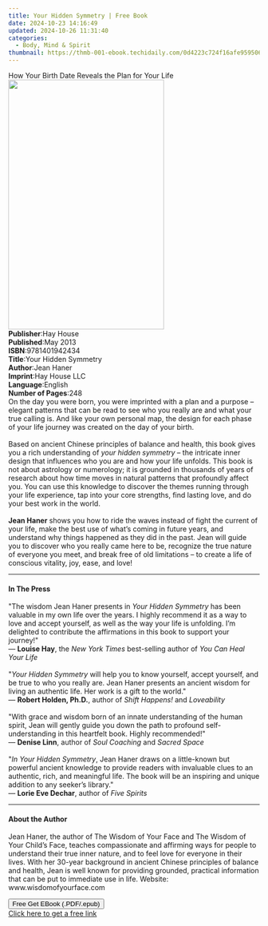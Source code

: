 ```yaml
---
title: Your Hidden Symmetry | Free Book
date: 2024-10-23 14:16:49
updated: 2024-10-26 11:31:40
categories:
  - Body, Mind & Spirit
thumbnail: https://thmb-001-ebook.techidaily.com/0d4223c724f16afe959506a9edd17ec664af3251c43dfdb455d0c6bcb5179a0c.jpg
---
```

<main id="book-container">
  <div class="flex flex-col">
    <div class="book-brief flex-1 py-6 px-4 sm:p-6 md:py-10 md:px-8">
      <!-- brief-->
      <div class="book-brief-main">
        How Your Birth Date Reveals the Plan for Your Life
      </div>
    </div>
    <div
      class="book-meta-info flex-1 grid gap-4 col-start-1 col-end-3 row-start-1 sm:mb-6 sm:grid-cols-4 lg:gap-6 lg:col-start-2 lg:row-end-6 lg:row-span-6 lg:mb-0"
    >
      <div
        class="book-meta-info-left place-content-center mt-4 p-4 text-sm leading-6 col-start-2 col-span-2 dark:text-slate-400"
      >
        <img
          class="w-full h-500 object-cover rounded-lg sm:h-255 sm:col-span-2 lg:col-span-full"
          src="https://img-001-ebook.techidaily.com/29e940ea628cdfc85bc552477c62826eb490ca161d2cea9b4a262725fd6a90aa.jpg"
          alt=""
          width="312"
          height="500"
        />
      </div>
      <div
        class="book-meta-info-right mt-2 col-start-1 row-start-2 col-span-3 self-center"
      >
        <!-- meta data  -->
        <div class="flex flex-col px-4 md:px-8">
          <div class="flex-1">
            <strong>Publisher</strong>:<span class="px-2">Hay House</span>
          </div>
          <div class="flex-1">
            <strong>Published</strong>:<span class="px-2">May 2013</span>
          </div>
          <div class="flex-1">
            <strong>ISBN</strong>:<span class="px-2">9781401942434</span>
          </div>
          <div class="flex-1">
            <strong>Title</strong>:<span class="px-2"
              >Your Hidden Symmetry</span
            >
          </div>
          <div class="flex-1">
            <strong>Author</strong>:<span class="px-2">Jean Haner</span>
          </div>
          <div class="flex-1">
            <strong>Imprint</strong>:<span class="px-2">Hay House LLC</span>
          </div>
          <div class="flex-1">
            <strong>Language</strong>:<span class="px-2">English</span>
          </div>
          <div class="flex-1">
            <strong>Number of Pages</strong>:<span class="px-2">248</span>
          </div>
        </div>
      </div>
    </div>
    <div class="book-description flex-1 py-6 px-4 sm:p-6 md:py-10 md:px-8">
      <div class="book-description-main">
        <div accordion-content="" id="description">
          On the day you were born, you were imprinted with a plan and a purpose
          – elegant patterns that can be read to see who you really are and what
          your true calling is. And like your own personal map, the design for
          each phase of your life journey was created on the day of your
          birth.<br /><br />Based on ancient Chinese principles of balance and
          health, this book gives you a rich understanding of
          <i>your hidden symmetry</i> – the intricate inner design that
          influences who you are and how your life unfolds. This book is not
          about astrology or numerology; it is grounded in thousands of years of
          research about how time moves in natural patterns that profoundly
          affect you. You can use this knowledge to discover the themes running
          through your life experience, tap into your core strengths, find
          lasting love, and do your best work in the world.<br /><br /><b
            >Jean Haner</b
          >
          shows you how to ride the waves instead of fight the current of your
          life, make the best use of what’s coming in future years, and
          understand why things happened as they did in the past. Jean will
          guide you to discover who you really came here to be, recognize the
          true nature of everyone you meet, and break free of old limitations –
          to create a life of conscious vitality, joy, ease, and love!
        </div>
        <div class="accordion-fader"></div>
      </div>
    </div>
    <div class="book-excerpts flex-1 py-6 px-4 sm:p-6 md:py-10 md:px-8">
      <!-- excerpts-->
      <div class="book-excerpts-main">
        <hr />
        <h4 class="placeholder placeholder-heading">
          <span>In The Press</span>
        </h4>
        <p>
          "The wisdom Jean Haner presents in <i>Your Hidden Symmetry</i> has
          been valuable in my own life over the years. I highly recommend it as
          a way to love and accept yourself, as well as the way your life is
          unfolding. I’m delighted to contribute the affirmations in this book
          to support your journey!"<br />— <b>Louise Hay</b>, the
          <i>New York Times</i> best-selling author of
          <i>You Can Heal Your Life</i><br /><br />"<i>Your Hidden Symmetry</i>
          will help you to know yourself, accept yourself, and be true to who
          you really are. Jean Haner presents an ancient wisdom for living an
          authentic life. Her work is a gift to the world."<br />—
          <b>Robert Holden, Ph.D.</b>, author of <i>Shift Happens!</i> and
          <i>Loveability</i><br /><br />"With grace and wisdom born of an innate
          understanding of the human spirit, Jean will gently guide you down the
          path to profound self-understanding in this heartfelt book. Highly
          recommended!"<br />— <b>Denise Linn</b>, author of
          <i>Soul Coaching</i> and <i>Sacred Space</i><br /><br />"<i
            >In Your Hidden Symmetry</i
          >, Jean Haner draws on a little-known but powerful ancient knowledge
          to provide readers with invaluable clues to an authentic, rich, and
          meaningful life. The book will be an inspiring and unique addition to
          any seeker’s library."<br />— <b>Lorie Eve Dechar</b>, author of
          <i>Five Spirits</i>
        </p>
      </div>
    </div>
    <div class="book-about-author flex-1 py-6 px-4 sm:p-6 md:py-10 md:px-8">
      <!-- about author-->
      <div class="book-main-author-main">
        <hr />
        <h4 class="placeholder placeholder-heading">
          <span>About the Author</span>
        </h4>
        <p>
          Jean Haner, the author of The Wisdom of Your Face and The Wisdom of
          Your Child’s Face, teaches compassionate and affirming ways for people
          to understand their true inner nature, and to feel love for everyone
          in their lives. With her 30-year background in ancient Chinese
          principles of balance and health, Jean is well known for providing
          grounded, practical information that can be put to immediate use in
          life. Website: www.wisdomofyourface.com
        </p>
      </div>
    </div>
    <div class="book-free-get flex-1 py-6 px-4 sm:p-6 md:py-10 md:px-8">
      <button
        id="btn-free-get"
        class="bg-blue-500 hover:bg-blue-700 text-white font-bold py-2 px-4 rounded"
      >
        Free Get EBook (.PDF/.epub)
      </button>
      <div id="countdown-display" class="px-2 text-lg mt-2"></div>
      <a
        id="free-link"
        class="hidden bg-blue-500 hover:bg-blue-700 text-white font-bold py-2 px-4 rounded"
        href="https://www.ebooks.com/en-us/book/96317093/your-hidden-symmetry/jean-haner/"
        target="_blank"
        >Click here to get a free link</a
      >
    </div>
    <script>
      let countdownTime = 0;
      let countdownInterval = null;
      document
        .getElementById('btn-free-get')
        .addEventListener('click', startCountdown);
      function startCountdown() {
        countdownTime = new Date().getTime() + 60000 * 3;
        countdownInterval = setInterval(updateCountdown, 1000);
        document.getElementById('btn-free-get').disabled = true;
        document
          .getElementById('btn-free-get')
          .classList.add('bg-gray-500', 'cursor-not-allowed');
      }
      function updateCountdown() {
        let currentTime = new Date().getTime();
        let timeLeft = countdownTime - currentTime;
        let secondsLeft = Math.floor(timeLeft / 1000);
        document.getElementById('countdown-display').innerHTML =
          `Remaining time: ${secondsLeft} seconds.`;
        if (secondsLeft <= 0) {
          clearInterval(countdownInterval);
          document.getElementById('btn-free-get').classList.add('hidden');
          document.getElementById('free-link').classList.remove('hidden');
          document.getElementById('countdown-display').innerHTML = '';
        }
      }
    </script>
  </div>
</main>
